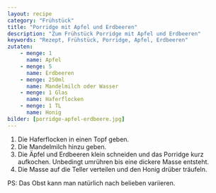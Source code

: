 ```yaml
---
layout: recipe
category: "Frühstück"
title: "Porridge mit Apfel und Erdbeeren"
description: "Zum Frühstück Porridge mit Apfel und Erdbeeren"
keywords: "Rezept, Frühstück, Porridge, Apfel, Erdbeeren"
zutaten:
    - menge: 1
      name: Apfel
    - menge: 5
      name: Erdbeeren
    - menge: 250ml
      name: Mandelmilch oder Wasser
    - menge: 1 Glas
      name: Haferflocken
    - menge: 1 TL 
      name: Honig
bilder: [porridge-apfel-erdbeere.jpg]
---
```

1. Die Haferflocken in einen Topf geben.
2. Die Mandelmilch hinzu geben.
3. Die Äpfel und Erdbeeren klein schneiden und das Porridge kurz aufkochen. Unbedingt umrühren bis eine dickere Masse entsteht.
4. Die Masse auf die Teller verteilen und den Honig drüber träufeln.

PS: Das Obst kann man natürlich nach belieben variieren.
